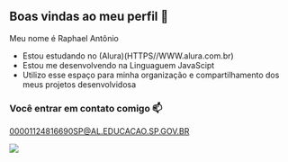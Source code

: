 ## Boas vindas ao meu perfil 💙

Meu nome é Raphael Antônio

- Estou estudando no (Alura)(HTTPS//WWW.alura.com.br)
- Estou me desenvolvendo na Linguaguem JavaScipt
- Utilizo esse espaço para minha organização e compartilhamento dos meus projetos desenvolvidosa

###  Você entrar em contato comigo 📫
  
00001124816690SP@AL.EDUCACAO.SP.GOV.BR

![](https://media1.tenor.com/m/mCiM7CmGGI4AAAAC/naruto.gif)
